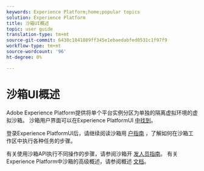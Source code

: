 ```yaml
---
keywords: Experience Platform;home;popular topics
solution: Experience Platform
title: 沙箱UI概述
topic: user guide
translation-type: tm+mt
source-git-commit: 6438c1841889ff345e1ebaedabfed0531c1f97f9
workflow-type: tm+mt
source-wordcount: '96'
ht-degree: 0%

---
```



# 沙箱UI概述


Adobe Experience Platform提供将单个平台实例分区为单独的隔离虚拟环境的虚拟沙箱。 沙箱用户界面可以在Experience PlatformUI [中找到](https://platform.adobe.com)。

登录Experience PlatformUI后，请继续阅读沙箱用 [户指南](user-guide.md) ，了解如何在沙箱工作区中执行各种任务的步骤。

有关使用沙箱API执行不同操作的步骤，请参阅沙箱开 [发人员指南](../api/getting-started.md)。 有关Experience Platform中沙箱的高级概述，请参阅概述 [文档](../home.md)。


